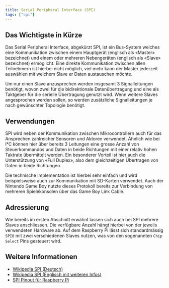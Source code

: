 ```yaml
---
title: Serial Peripheral Interface (SPI)
tags: ["spi"]
---
```


## Das Wichtigste in Kürze

Das Serial Peripheral Interface, abgekürzt SPI, ist ein Bus-System welches eine Kommunikation zwischen einem Hauptgerät (englisch als
«Master» bezeichnet) und einem oder mehreren Nebengeräten (englisch als «Slave» bezeichnet) ermöglicht. Eine direkte Kommunikation zwischen
allen Teilnehmern ist hierbei nicht möglich, viel mehr kann der Master jederzeit auswählen mit welchem Slave er Daten austauschen möchte.

Um nur einen Slave anzusprechen werden insgesamt 3 Signalleitungen benötigt, wovon zwei für die bidirektionale Datenübertragung und eine als
Taktgeber für die serielle Übertragung genutzt wird. Wenn weitere Slaves angesprochen werden sollen, so werden zusätzliche Signalleitungen
je nach gewünschter Topologie benötigt.

## Verwendungen

SPI wird neben der Kommunikation zwischen Mikrocontrollern auch für das Ansprechen zahlreicher Sensoren und Aktoren verwendet. Ähnlich wie
bei I²C können hier über bereits 3 Leitungen eine grosse Anzahl von Steuerkommandos und Daten in beide Richtungen mit einer relativ hohen
Taktrate übermittelt werden. Ein besonderer Vorteil ist hier auch die Unterstützung von «Full Duplex», also dem gleichzeitigen 
Übertragen von Daten in beide Richtungen.

Die technische Implementation ist hierbei sehr einfach und wird beispielsweise auch zur Kommunikation mit SD-Karten verwendet. Auch der
Nintendo Game Boy nutzte dieses Protokoll bereits zur Verbindung von mehreren Spielekonsolen über das Game Boy Link Cable.

## Adressierung

Wie bereits im ersten Abschnitt erwähnt lassen sich auch bei SPI mehrere Slaves anschliessen. Die verfügbare Anzahl hängt hierbei von der
jeweils verwendeten Hardware ab. Auf dem Raspberry Pi lässt sich standardmässig `SPI0` mit zwei verschiedenen Slaves nutzen, was von den
sogenannten `Chip Select` Pins gesteuert wird.

## Weitere Informationen

- [Wikipedia SPI (Deutsch)](https://de.wikipedia.org/wiki/Serial_Peripheral_Interface)
- [Wikipedia SPI (Englisch mit weiteren Infos)](https://en.wikipedia.org/wiki/Serial_Peripheral_Interface)
- [SPI Pinout für Raspberry Pi](https://pinout.xyz/pinout/spi#)
